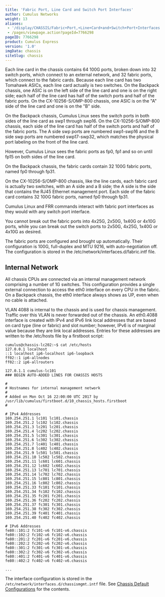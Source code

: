 ```yaml
---
title: 'Fabric Port, Line Card and Switch Port Interfaces'
author: Cumulus Networks
weight: 13
aliases:
 - '/display/CHASSIS/Fabric+Port,+Line+Card+and+Switch+Port+Interfaces'
 - /pages/viewpage.action?pageId=7766298
pageID: 7766298
product: Cumulus Express
version: '1.0'
imgData: chassis
siteSlug: chassis
---
```

Each line card in the chassis contains 64 100G ports, broken down into
32 switch ports, which connect to an external network, and 32 fabric
ports, which connect to the fabric cards. Because each line card has two
Tomahawk ASICs, each line card actually is two switches. On the Backpack
chassis, one ASIC is on the left side of the line card and one is on the
right side; each half of the line card has half of the switch ports and
half of the fabric ports. On the CX-10256-S/OMP-800 chassis, one ASIC is
on the "A" side of the line card and one is on the "B" side.

On the Backpack chassis, Cumulus Linux sees the switch ports in both
sides of the line card as swp1 through swp16. On the CX-10256-S/OMP-800
chassis, each side of the line card has half of the switch ports and
half of the fabric ports. The A side swp ports are numbered swp1-swp16
and the B side swp ports are numbered swp17-swp32, which matches the
physical port labeling on the front of the line card.

However, Cumulus Linux sees the fabric ports as fp0, fp1 and so on until
fp15 on both sides of the line card.

On the Backpack chassis, the fabric cards contain 32 100G fabric ports,
named fp0 through fp31.

On the CX-10256-S/OMP-800 chassis, like the line cards, each fabric card
is actually two switches, with an A side and a B side; the A side is the
side that contains the RJ45 Ethernet management port. Each side of the
fabric card contains 32 100G fabric ports, named fp0 through fp31.

Cumulus Linux and FRR commands interact with fabric port interfaces as
they would with any switch port interface.

You cannot break out the fabric ports into 4x25G, 2x50G, 1x40G or 4x10G
ports, while you can break out the switch ports to 2x50G, 4x25G, 1x40G
or 4x10G as desired.

The fabric ports are configured and brought up automatically. Their
configuration is 100G, full-duplex and MTU 9216, with auto-negotiation
off. The configuration is stored in the
/etc/network/interfaces.d/fabric.intf file.

## <span>Internal Network</span>

All chassis CPUs are connected via an internal management network
comprising a number of 1G switches. This configuration provides a single
external connection to access the eth0 interface on every CPU in the
fabric. On a Backpack chassis, the eth0 interface always shows as UP,
even when no cable is attached.

VLAN 4088 is internal to the chassis and is used for chassis management.
Traffic over this VLAN is never forwarded out of the chassis. An
eth0.4088 interface is created with IPv4 and IPv6 link local addresses
that are based on card type (line or fabric) and slot number; however,
IPv6 is of marginal value because they are link local addresses. Entries
for these addresses are written to the /etc/hosts file by a firstboot
script:

    cumulus@chassis-lc202:~$ cat /etc/hosts
    127.0.0.1 localhost
    ::1 localhost ip6-localhost ip6-loopback
    ff02::1 ip6-allnodes
    ff02::2 ip6-allrouters

    127.0.1.1 cumulus-lc101
    ### BEGIN AUTO-ADDED LINES FOR CHASSIS HOSTS

    #
    # Hostnames for internal management network
    #
    # Added on Mon Oct 16 22:00:00 UTC 2017 by /usr/lib/cumulus/firstboot.d/10_chassis_hosts.firstboot
    #

    # IPv4 Addresses
    169.254.251.1 lc101 lc101.chassis
    169.254.251.2 lc102 lc102.chassis
    169.254.251.3 lc201 lc201.chassis
    169.254.251.4 lc202 lc202.chassis
    169.254.251.5 lc301 lc301.chassis
    169.254.251.6 lc302 lc302.chassis
    169.254.251.7 lc401 lc401.chassis
    169.254.251.8 lc402 lc402.chassis
    169.254.251.9 lc501 lc501.chassis
    169.254.251.10 lc502 lc502.chassis
    169.254.251.11 lc601 lc601.chassis
    169.254.251.12 lc602 lc602.chassis
    169.254.251.13 lc701 lc701.chassis
    169.254.251.14 lc702 lc702.chassis
    169.254.251.15 lc801 lc801.chassis
    169.254.251.16 lc802 lc802.chassis
    169.254.251.33 fc101 fc101.chassis
    169.254.251.34 fc102 fc102.chassis
    169.254.251.35 fc201 fc201.chassis
    169.254.251.36 fc202 fc202.chassis
    169.254.251.37 fc301 fc301.chassis
    169.254.251.38 fc302 fc302.chassis
    169.254.251.39 fc401 fc401.chassis
    169.254.251.40 fc402 fc402.chassis

    # IPv6 Addresses
    fe80::101:2 fc101-v6 fc101-v6.chassis
    fe80::102:2 fc102-v6 fc102-v6.chassis
    fe80::201:2 fc201-v6 fc201-v6.chassis
    fe80::202:2 fc202-v6 fc202-v6.chassis
    fe80::301:2 fc301-v6 fc301-v6.chassis
    fe80::302:2 fc302-v6 fc302-v6.chassis
    fe80::401:2 fc401-v6 fc401-v6.chassis
    fe80::402:2 fc402-v6 fc402-v6.chassis
     
    ...

The interface configuration is stored in the
`/etc/network/interfaces.d/chassismgmt.intf` file. See [Chassis Default
Configurations](/chassis/Chassis_Default_Configurations) for the
contents.
